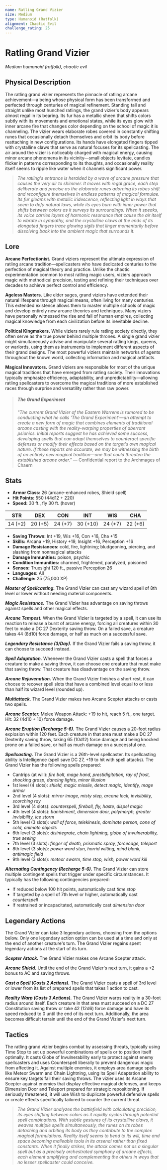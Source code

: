 ```yaml
---
name: Ratling Grand Vizier
size: Medium
type: Humanoid (Ratfolk)
alignment: Chaotic Evil
challenge_rating: 25
---
```


# Ratling Grand Vizier

*Medium humanoid (ratfolk), chaotic evil*

## Physical Description
The ratling grand vizier represents the pinnacle of ratling arcane achievement—a being whose physical form has been transformed and perfected through centuries of magical refinement. Standing tall and straight unlike most hunched ratlings, the grand vizier's body appears almost regal in its bearing. Its fur has a metallic sheen that shifts colors subtly with its movements and emotional states, while its eyes glow with inner arcane fire that changes color depending on the school of magic it is channeling. The vizier wears elaborate robes covered in constantly shifting runes that occasionally detach themselves and orbit its body before reattaching in new configurations. Its hands have elongated fingers tipped with crystalline claws that serve as natural focuses for its spellcasting. The air around the vizier is noticeably charged with magical energy, causing minor arcane phenomena in its vicinity—small objects levitate, candles flicker in patterns corresponding to its thoughts, and occasionally reality itself seems to ripple like water when it channels significant power.

> *The ratling's entrance is heralded by a wave of arcane pressure that causes the very air to shimmer. It moves with regal grace, each step deliberate and precise as the elaborate runes adorning its robes shift and reconfigure themselves in endless patterns of magical formulae. Its fur gleams with metallic iridescence, reflecting light in ways that seem to defy natural laws, while its eyes burn with inner power that shifts between colors as it surveys its surroundings. When it speaks, its voice carries layers of harmonic resonance that cause the air itself to vibrate in sympathy, and the crystalline claws at the ends of its elongated fingers trace glowing sigils that linger momentarily before dissolving back into the ambient magic that surrounds it.*

## Lore
**Arcane Perfectionist.** Grand viziers represent the ultimate expression of ratling arcane tradition—spellcasters who have dedicated centuries to the perfection of magical theory and practice. Unlike the chaotic experimentation common to most ratling magic users, viziers approach magic with methodical precision, testing and refining their techniques over decades to achieve perfect control and efficiency.

**Ageless Masters.** Like elder sages, grand viziers have extended their natural lifespans through magical means, often living for many centuries. This extended existence allows them to master multiple schools of magic and develop entirely new arcane theories and techniques. Many viziers have personally witnessed the rise and fall of human empires, collecting magical knowledge from each civilization before its inevitable decline.

**Political Kingmakers.** While viziers rarely rule ratling society directly, they often serve as the true power behind multiple thrones. A single grand vizier might simultaneously advise and manipulate several ratling kings, queens, or warlords, using them as instruments to implement different aspects of their grand designs. The most powerful viziers maintain networks of agents throughout the known world, collecting information and magical artifacts.

**Magical Innovators.** Grand viziers are responsible for most of the unique magical traditions that have emerged from ratling society. Their innovations typically emphasize efficiency, adaptability, and unpredictability—allowing ratling spellcasters to overcome the magical traditions of more established races through surprise and versatility rather than raw power.

> ##### The Grand Experiment
> *"The current Grand Vizier of the Eastern Warrens is rumored to be conducting what he calls 'The Grand Experiment'—an attempt to create a new form of magic that combines elements of traditional arcane casting with the reality-warping properties of aberrant psionics. Initial reports suggest he has achieved some success, developing spells that can adapt themselves to counteract specific defenses or modify their effects based on the target's own magical nature. If these reports are accurate, we may be witnessing the birth of an entirely new magical tradition—one that could threaten the established arcane order."*
> — Confidential report to the Archmages of Chaern

## Stats

- **Armor Class:** 26 (arcane-enhanced robes, Shield spell)
- **Hit Points:** 550 (44d12 + 220)
- **Speed:** 30 ft., fly 30 ft. (hover)

| STR     | DEX     | CON     | INT     | WIS     | CHA     |
|---------|---------|---------|---------|---------|---------|
| 14 (+2) | 20 (+5) | 24 (+7) | 30 (+10) | 24 (+7) | 22 (+6) |

- **Saving Throws:** Int +19, Wis +16, Con +16, Cha +15
- **Skills:** Arcana +19, History +19, Insight +16, Perception +16
- **Damage Resistances:** cold, fire, lightning; bludgeoning, piercing, and slashing from nonmagical attacks
- **Damage Immunities:** poison, psychic
- **Condition Immunities:** charmed, frightened, paralyzed, poisoned
- **Senses:** Truesight 120 ft., passive Perception 26
- **Languages:** All
- **Challenge:** 25 (75,000 XP)

***Master of Spellcasting.*** The Grand Vizier can cast any wizard spell of 8th level or lower without needing material components.

***Magic Resistance.*** The Grand Vizier has advantage on saving throws against spells and other magical effects.

***Arcane Tempest.*** When the Grand Vizier is targeted by a spell, it can use its reaction to release a burst of arcane energy, forcing all creatures within 30 feet to make a DC 27 Dexterity saving throw. On a failed save, a creature takes 44 (8d10) force damage, or half as much on a successful save.

***Legendary Resistance (3/Day).*** If the Grand Vizier fails a saving throw, it can choose to succeed instead.

***Spell Adaptation.*** Whenever the Grand Vizier casts a spell that forces a creature to make a saving throw, it can choose one creature that must make that saving throw. That creature has disadvantage on the saving throw.

***Arcane Rejuvenation.*** When the Grand Vizier finishes a short rest, it can choose to recover spell slots that have a combined level equal to or less than half its wizard level (rounded up).

***Multiattack.*** The Grand Vizier makes two Arcane Scepter attacks or casts two spells.

***Arcane Scepter.*** Melee Weapon Attack: +19 to hit, reach 5 ft., one target. Hit: 32 (4d10 + 10) force damage.

***Arcane Eruption (Recharge 5-6).*** The Grand Vizier causes a 20-foot radius explosion within 120 feet. Each creature in that area must make a DC 27 Dexterity saving throw, taking 65 (10d12) force damage and being knocked prone on a failed save, or half as much damage on a successful one.

***Spellcasting.*** The Grand Vizier is a 26th-level spellcaster. Its spellcasting ability is Intelligence (spell save DC 27, +19 to hit with spell attacks). The Grand Vizier has the following spells prepared:

* Cantrips (at will): *fire bolt, mage hand, prestidigitation, ray of frost, shocking grasp, dancing lights, minor illusion*
* 1st level (4 slots): *shield, magic missile, detect magic, identify, mage armor*
* 2nd level (4 slots): *mirror image, misty step, arcane lock, invisibility, scorching ray*
* 3rd level (4 slots): *counterspell, fireball, fly, haste, dispel magic*
* 4th level (4 slots): *banishment, dimension door, polymorph, greater invisibility, ice storm*
* 5th level (3 slots): *wall of force, telekinesis, dominate person, cone of cold, animate objects*
* 6th level (3 slots): *disintegrate, chain lightning, globe of invulnerability, true seeing*
* 7th level (3 slots): *finger of death, prismatic spray, forcecage, teleport*
* 8th level (3 slots): *power word stun, horrid wilting, mind blank, antimagic field*
* 9th level (3 slots): *meteor swarm, time stop, wish, power word kill*

***Alternating Contingency (Recharge 5-6).*** The Grand Vizier can store multiple contingent spells that trigger under specific circumstances. It typically has the following contingencies prepared:
- If reduced below 100 hit points, automatically cast *time stop*
- If targeted by a spell of 7th level or higher, automatically cast *counterspell*
- If restrained or incapacitated, automatically cast *dimension door*

## Legendary Actions
The Grand Vizier can take 3 legendary actions, choosing from the options below. Only one legendary action option can be used at a time and only at the end of another creature's turn. The Grand Vizier regains spent legendary actions at the start of its turn.

***Scepter Attack.*** The Grand Vizier makes one Arcane Scepter attack.

***Arcane Shield.*** Until the end of the Grand Vizier's next turn, it gains a +2 bonus to AC and saving throws.

***Cast a Spell (Costs 2 Actions).*** The Grand Vizier casts a spell of 3rd level or lower from its list of prepared spells that takes 1 action to cast.

***Reality Warp (Costs 3 Actions).*** The Grand Vizier warps reality in a 30-foot radius around itself. Each creature in that area must succeed on a DC 27 Constitution saving throw or take 42 (12d6) force damage and have its speed reduced to 0 until the end of its next turn. Additionally, the area becomes difficult terrain until the end of the Grand Vizier's next turn.

## Tactics
The ratling grand vizier begins combat by assessing threats, typically using Time Stop to set up powerful combinations of spells or to position itself optimally. It casts Globe of Invulnerability early to protect against enemy spellcasters and uses Counterspell liberally to prevent dangerous magic from affecting it. Against multiple enemies, it employs area damage spells like Meteor Swarm and Chain Lightning, using its Spell Adaptation ability to ensure key targets fail their saving throws. The vizier uses its Arcane Scepter against enemies that display effective magical defenses, and keeps Dimension Door and Teleport prepared for strategic repositioning. If seriously threatened, it will use Wish to duplicate powerful defensive spells or create effects specifically tailored to counter the current threat.

> *The Grand Vizier analyzes the battlefield with calculating precision, its eyes shifting between colors as it rapidly cycles through potential spell combinations. With subtle gestures of its crystalline claws, it weaves multiple spells simultaneously, the runes on its robes detaching and orbiting its body as they contribute to the complex magical formulations. Reality itself seems to bend to its will, time and space becoming malleable tools in its arsenal rather than fixed constants. When it finally strikes, the attack comes not as a singular spell but as a precisely orchestrated symphony of arcane effects, each element amplifying and complementing the others in ways that no lesser spellcaster could conceive.*

